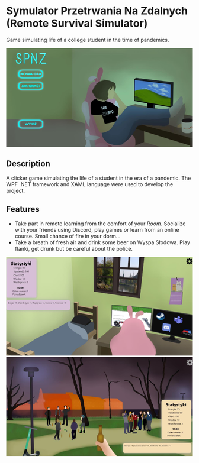 # Symulator Przetrwania Na Zdalnych (Remote Survival Simulator)
Game simulating life of a college student in the time of pandemics.

<div align="center">
  <kbd>
    <img src="Pictures/menu.png" />
  </kbd>
</div>

## Description 
A clicker game simulating the life of a student in the era of a pandemic. The WPF .NET framework and XAML language were used to develop the project.

## Features
- Take part in remote learning from the comfort of your *Room*. Socialize with your friends using Discord, play games or learn from an online course. Small chance of fire in your dorm...
- Take a breath of fresh air and drink some beer on Wyspa Słodowa. Play flanki, get drunk but be careful about the police.

<div align="center">
  <kbd>
    <img src="Pictures/main.png" />
  </kbd>
</div>
<div align="center">
  <kbd>
    <img src="Pictures/wyspa.png" />
  </kbd>
</div>
